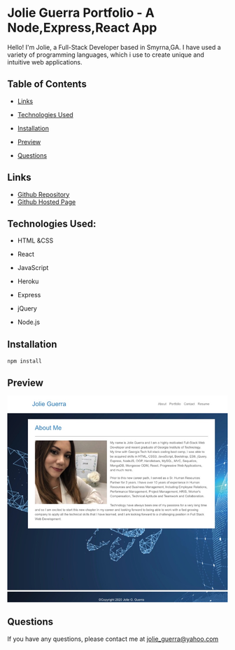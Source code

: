 # Jolie Guerra Portfolio - A Node,Express,React App

Hello! I'm Jolie, a Full-Stack Developer based in Smyrna,GA. I have used a variety of programming languages, which i use to create unique and intuitive web applications. 

## Table of Contents
* [Links](#links)

* [Technologies Used](#technologies-used)

* [Installation](#installation)

* [Preview](#preview)

* [Questions](#questions)



## Links
* [Github Repository](https://github.com/jguerra21/react-portfolio)
* [Github Hosted Page](https://jguerra21.github.io/)

## Technologies Used:

* HTML &CSS

* React

* JavaScript

* Heroku

* Express

* jQuery

* Node.js

## Installation
```
npm install
```

## Preview
![](/src/assets/images/image-1.jpeg)

## Questions
If you have any questions, please contact me at jolie_guerra@yahoo.com
